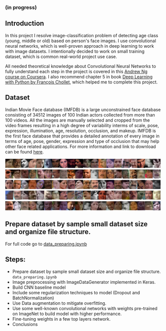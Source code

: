 ### (in progress)

## Introduction

In this project I resolve image-classification problem of detecting age class (young, middle or old) based on person's face images. I use convolutional neural networks, which is well-proven approach in deep learning to work with image datasets.
I intentionally decided to work on small training dataset, which is common real-world project use case.

All needed theoretical knowledge about Convolutional Neural Networks to fully understand each step in the project is covered in this [Andrew Ng course on Coursera](https://www.coursera.org/learn/convolutional-neural-networks/home/welcome). I also recommend chapter 5 in book [Deep Learning with Python by François Chollet](https://www.manning.com/books/deep-learning-with-python), which helped me to complete this project.  

## Dataset

Indian Movie Face database (IMFDB) is a large unconstrained face database consisting of 34512 images of 100 Indian actors collected from more than 100 videos. All the images are manually selected and cropped from the video frames resulting in a high degree of variability interms of scale, pose, expression, illumination, age, resolution, occlusion, and makeup. IMFDB is the first face database that provides a detailed annotation of every image in terms of age, pose, gender, expression and type of occlusion that may help other face related applications. For more information and link to download can be found [here](http://cvit.iiit.ac.in/projects/IMFDB/). 

<img src="images/dataset_intro.PNG" width="900">

## Prepare dataset by sample small dataset size and organize file structure. 



For full code go to [data_preparing.ipynb]()



## Steps:
- Prepare dataset by sample small dataset size and organize file structure. `data_preparing.ipynb`
- Image preprocessing with ImageDataGenerator implemented in Keras.
- Build CNN baseline model
- Include some regularization techniques to model (Dropout and BatchNormalization) 
- Use Data augmentation to mitigate overfitting.
- Use some well-known convolutional networks with weights pre-trained on ImageNet to build model with higher performance. 
- Fine-tuning weights in a few top layers network.
- Conclusions
